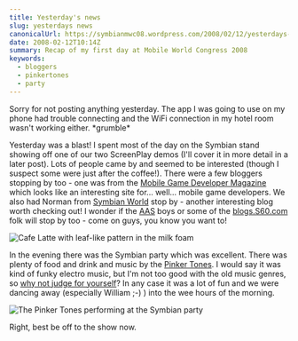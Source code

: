 ```yaml
---
title: Yesterday's news
slug: yesterdays news
canonicalUrl: https://symbianmwc08.wordpress.com/2008/02/12/yesterdays-news/
date: 2008-02-12T10:14Z
summary: Recap of my first day at Mobile World Congress 2008
keywords:
  - bloggers
  - pinkertones
  - party
---
```

Sorry for not posting anything yesterday. The app I was going to use on my phone had trouble connecting and the WiFi connection in my hotel room wasn't working either. \*grumble\*

Yesterday was a blast! I spent most of the day on the Symbian stand showing off one of our two ScreenPlay demos (I'll cover it in more detail in a later post). Lots of people came by and seemed to be interested (though I suspect some were just after the coffee!). There were a few bloggers stopping by too - one was from the [Mobile Game Developer Magazine](https://web.archive.org/web/20080213151617/http://www.mobilegd.com/news/) which looks like an interesting site for... well... mobile game developers. We also had Norman from [Symbian World](https://symbianworld.wordpress.com/) stop by - another interesting blog worth checking out! I wonder if the [AAS](http://www.allaboutsymbian.com/) boys or some of the [blogs.S60.com](https://web.archive.org/web/20080706085840/http://blogs.s60.com/) folk will stop by too - come on guys, you know you want to!

![Cafe Latte with leaf-like pattern in the milk foam](/media/symbian-mwc-2008/coffee.jpg)

In the evening there was the Symbian party which was excellent. There was plenty of food and drink and music by the [Pinker Tones](https://www.thepinkertones.com/). I would say it was kind of funky electro music, but I'm not too good with the old music genres, so [why not judge for yourself](https://www.youtube.com/watch?v=lNMEdBhvHK8)? In any case it was a lot of fun and we were dancing away (especially William ;-) ) into the wee hours of the morning.

![The Pinker Tones performing at the Symbian party](/media/symbian-mwc-2008/pinkertones.jpg)

Right, best be off to the show now.
